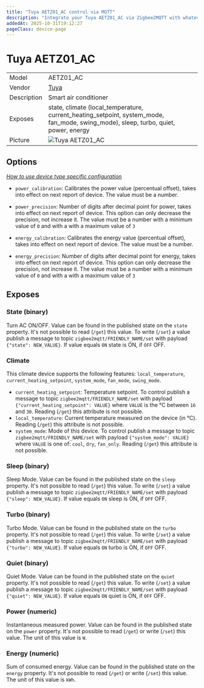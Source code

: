 ```yaml
---
title: "Tuya AETZ01_AC control via MQTT"
description: "Integrate your Tuya AETZ01_AC via Zigbee2MQTT with whatever smart home infrastructure you are using without the vendor's bridge or gateway."
addedAt: 2025-10-31T19:12:27
pageClass: device-page
---
```


<!-- !!!! -->
<!-- ATTENTION: This file is auto-generated through docgen! -->
<!-- You can only edit the "Notes"-Section between the two comment lines "Notes BEGIN" and "Notes END". -->
<!-- Do not use h1 or h2 heading within "## Notes"-Section. -->
<!-- !!!! -->

# Tuya AETZ01_AC

|     |     |
|-----|-----|
| Model | AETZ01_AC  |
| Vendor  | [Tuya](/supported-devices/#v=Tuya)  |
| Description | Smart air conditioner |
| Exposes | state, climate (local_temperature, current_heating_setpoint, system_mode, fan_mode, swing_mode), sleep, turbo, quiet, power, energy |
| Picture | ![Tuya AETZ01_AC](https://www.zigbee2mqtt.io/images/devices/AETZ01_AC.png) |


<!-- Notes BEGIN: You can edit here. Add "## Notes" headline if not already present. -->


<!-- Notes END: Do not edit below this line -->



## Options
*[How to use device type specific configuration](../guide/configuration/devices-groups.md#specific-device-options)*

* `power_calibration`: Calibrates the power value (percentual offset), takes into effect on next report of device. The value must be a number.

* `power_precision`: Number of digits after decimal point for power, takes into effect on next report of device. This option can only decrease the precision, not increase it. The value must be a number with a minimum value of `0` and with a with a maximum value of `3`

* `energy_calibration`: Calibrates the energy value (percentual offset), takes into effect on next report of device. The value must be a number.

* `energy_precision`: Number of digits after decimal point for energy, takes into effect on next report of device. This option can only decrease the precision, not increase it. The value must be a number with a minimum value of `0` and with a with a maximum value of `3`


## Exposes

### State (binary)
Turn AC ON/OFF.
Value can be found in the published state on the `state` property.
It's not possible to read (`/get`) this value.
To write (`/set`) a value publish a message to topic `zigbee2mqtt/FRIENDLY_NAME/set` with payload `{"state": NEW_VALUE}`.
If value equals `ON` state is ON, if `OFF` OFF.

### Climate 
This climate device supports the following features: `local_temperature`, `current_heating_setpoint`, `system_mode`, `fan_mode`, `swing_mode`.
- `current_heating_setpoint`: Temperature setpoint. To control publish a message to topic `zigbee2mqtt/FRIENDLY_NAME/set` with payload `{"current_heating_setpoint": VALUE}` where `VALUE` is the °C between `16` and `30`. Reading (`/get`) this attribute is not possible.
- `local_temperature`: Current temperature measured on the device (in °C). Reading (`/get`) this attribute is not possible.
- `system_mode`: Mode of this device. To control publish a message to topic `zigbee2mqtt/FRIENDLY_NAME/set` with payload `{"system_mode": VALUE}` where `VALUE` is one of: `cool`, `dry`, `fan_only`. Reading (`/get`) this attribute is not possible.

### Sleep (binary)
Sleep Mode.
Value can be found in the published state on the `sleep` property.
It's not possible to read (`/get`) this value.
To write (`/set`) a value publish a message to topic `zigbee2mqtt/FRIENDLY_NAME/set` with payload `{"sleep": NEW_VALUE}`.
If value equals `ON` sleep is ON, if `OFF` OFF.

### Turbo (binary)
Turbo Mode.
Value can be found in the published state on the `turbo` property.
It's not possible to read (`/get`) this value.
To write (`/set`) a value publish a message to topic `zigbee2mqtt/FRIENDLY_NAME/set` with payload `{"turbo": NEW_VALUE}`.
If value equals `ON` turbo is ON, if `OFF` OFF.

### Quiet (binary)
Quiet Mode.
Value can be found in the published state on the `quiet` property.
It's not possible to read (`/get`) this value.
To write (`/set`) a value publish a message to topic `zigbee2mqtt/FRIENDLY_NAME/set` with payload `{"quiet": NEW_VALUE}`.
If value equals `ON` quiet is ON, if `OFF` OFF.

### Power (numeric)
Instantaneous measured power.
Value can be found in the published state on the `power` property.
It's not possible to read (`/get`) or write (`/set`) this value.
The unit of this value is `W`.

### Energy (numeric)
Sum of consumed energy.
Value can be found in the published state on the `energy` property.
It's not possible to read (`/get`) or write (`/set`) this value.
The unit of this value is `kWh`.

